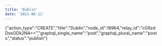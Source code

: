 ```yaml
---
title: 'Dublin'
date: '2021-06-11'
---
```


{"action_type":"CREATE","title":"Dublin","node_id":18964,"relay_id":"cG9zdDoxODk2NA==","graphql_single_name":"post","graphql_plural_name":"posts","status":"publish"}
